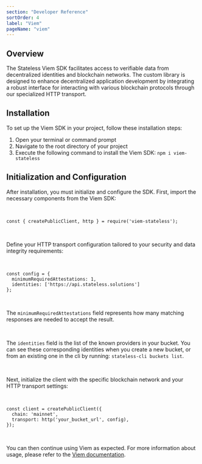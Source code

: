 ```yaml
---
section: "Developer Reference"
sortOrder: 4
label: "Viem"
pageName: "viem"
---
```


## Overview

The Stateless Viem SDK facilitates access to verifiable data from decentralized identities and blockchain networks. The custom library is designed to enhance decentralized application development by integrating a robust interface for interacting with various blockchain protocols through our specialized HTTP transport.

## Installation

To set up the Viem SDK in your project, follow these installation steps:

1. Open your terminal or command prompt
2. Navigate to the root directory of your project
3. Execute the following command to install the Viem SDK: `npm i viem-stateless`

## Initialization and Configuration

After installation, you must initialize and configure the SDK. First, import
the necessary components from the Viem SDK:

<br>

```
const { createPublicClient, http } = require('viem-stateless');
```

<br>

Define your HTTP transport configuration tailored to your security and data
integrity requirements:

<br>

```
const config = {
  minimumRequiredAttestations: 1,
  identities: ['https://api.stateless.solutions']
};
```

<br>

The `minimumRequiredAttestations` field represents how many matching responses
are needed to accept the result.

<br>

The `identities` field is the list of the known providers in your bucket. You
can see these corresponding identities when you create a new bucket, or from an
existing one in the cli by running: `stateless-cli buckets list`.

<br>

Next, initialize the client with the specific blockchain network and your HTTP
transport settings:

<br>

```
const client = createPublicClient({
  chain: 'mainnet',
  transport: http('your_bucket_url', config),
});
```

<br>

You can then continue using Viem as expected. For more information about usage,
please refer to the [Viem documentation](https://viem.sh/docs/getting-started#2-consume-actions).



